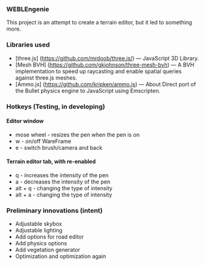 ### WEBLEngenie
This project is an attempt to create a terrain editor, but it led to something more.

### Libraries used

* [three.js] (https://github.com/mrdoob/three.js/) &mdash; JavaScript 3D Library.
* [Mesh BVH] (https://github.com/gkjohnson/three-mesh-bvh) &mdash; A BVH implementation to speed up raycasting and enable spatial queries against three.js meshes.
* [Ammo.js]  (https://github.com/kripken/ammo.js) &mdash; About
Direct port of the Bullet physics engine to JavaScript using Emscripten.

### Hotkeys (Testing, in developing)
#### Editor window
- mose wheel - resizes the pen when the pen is on
- w - on/off WareFrame
- e - switch brush/camera and back
#### Terrain editor tab, with re-enabled
- q - increases the intensity of the pen
- a - decreases the intensity of the pen
- alt + q - changing the type of intensity
- alt + a - changing the type of intensity

### Preliminary innovations (intent)

- Adjustable skybox
- Adjustable lighting
- Add options for road editor
- Add physics options
- Add vegetation generator
- Optimization and optimization again
